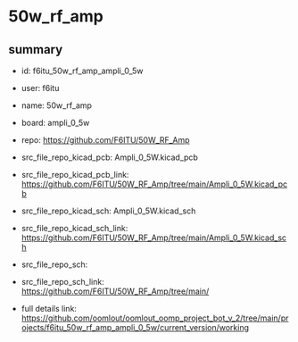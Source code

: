 # 50w_rf_amp
 
## summary 
* id: f6itu_50w_rf_amp_ampli_0_5w
* user: f6itu
* name: 50w_rf_amp
* board: ampli_0_5w
* repo: https://github.com/F6ITU/50W_RF_Amp
* src_file_repo_kicad_pcb: Ampli_0_5W.kicad_pcb
* src_file_repo_kicad_pcb_link: https://github.com/F6ITU/50W_RF_Amp/tree/main/Ampli_0_5W.kicad_pcb
* src_file_repo_kicad_sch: Ampli_0_5W.kicad_sch
* src_file_repo_kicad_sch_link: https://github.com/F6ITU/50W_RF_Amp/tree/main/Ampli_0_5W.kicad_sch

* src_file_repo_sch: 
* src_file_repo_sch_link: https://github.com/F6ITU/50W_RF_Amp/tree/main/
* full details link: https://github.com/oomlout/oomlout_oomp_project_bot_v_2/tree/main/projects/f6itu_50w_rf_amp_ampli_0_5w/current_version/working  






